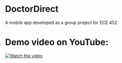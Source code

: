 # DoctorDirect
A mobile app developed as a group project for ECE 452

# Demo video on YouTube:
[![Watch the video](https://img.youtube.com/vi/zdXcMDyN7E8/maxresdefault.jpg)](https://youtu.be/zdXcMDyN7E8?si=7eq84Dnx_sTsYAbt)

